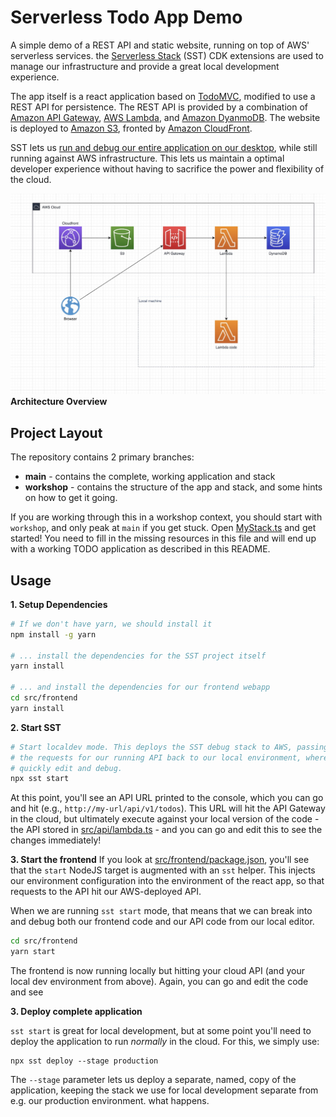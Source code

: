 # Serverless Todo App Demo

A simple demo of a REST API and static website, running on top of AWS' serverless services. 
the [Serverless Stack](https://serverless-stack.com/) (SST) CDK extensions are used to manage
our infrastructure and provide a great local development experience. 

The app itself is a react application based on [TodoMVC](https://todomvc.com/), modified
to use a REST API for persistence. The REST API is provided by a combination of 
[Amazon API Gateway](https://aws.amazon.com/api-gateway/), [AWS Lambda](https://aws.amazon.com/lambda/),
and [Amazon DyanmoDB](https://aws.amazon.com/dynamodb/). The website is deployed to [Amazon S3](https://aws.amazon.com/s3/),
fronted by [Amazon CloudFront](https://aws.amazon.com/cloudfront/). 

SST lets us [run and debug our entire application on our desktop](https://docs.serverless-stack.com/live-lambda-development), 
while still running against AWS infrastructure. This lets us maintain a optimal developer experience without having to sacrifice the power and flexibility of the cloud.

![Architecture Overview](docs/architecture.jpg)
**Architecture Overview**

## Project Layout
The repository contains 2 primary branches:

* **main** - contains the complete, working application and stack
* **workshop** - contains the structure of the app and stack, and some hints on how to get it going. 

If you are working through this in a workshop context, you should start with `workshop`, and only peak at `main` if 
you get stuck. Open [MyStack.ts](stacks/MyStack.ts) and get started! You need to fill in the missing resources in this
file and will end up with a working TODO application as described in this README.


## Usage

**1. Setup Dependencies**
```bash
# If we don't have yarn, we should install it
npm install -g yarn

# ... install the dependencies for the SST project itself
yarn install

# ... and install the dependencies for our frontend webapp
cd src/frontend
yarn install
```

**2. Start SST**
```bash
# Start localdev mode. This deploys the SST debug stack to AWS, passing all of 
# the requests for our running API back to our local environment, where we can
# quickly edit and debug.
npx sst start
```

At this point, you'll see an API URL printed to the console, which you can go
and hit (e.g., `http://my-url/api/v1/todos`). This URL will hit the API Gateway
in the cloud, but ultimately execute against your local version of the code - 
the API stored in [src/api/lambda.ts](src/api/lambda.ts) - and you can go and 
edit this to see the changes immediately!

**3. Start the frontend**
If you look at [src/frontend/package.json](src/frontend/package.json), you'll see that
the `start` NodeJS target is augmented with an `sst` helper. This injects our environment
configuration into the environment of the react app, so that requests to the API hit our
AWS-deployed API. 

When we are running `sst start` mode, that means that we can break into and debug both our frontend
code and our API code from our local editor.

```bash
cd src/frontend
yarn start
```

The frontend is now running locally but hitting your cloud API (and your local dev
environment from above). Again, you can go and edit the code and see

**3. Deploy complete application**

`sst start` is great for local development, but at some point you'll need to deploy the application to run
_normally_ in the cloud. For this, we simply use:
```
npx sst deploy --stage production
```
The `--stage` parameter lets us deploy a separate, named, copy of the application, keeping the stack we use
for local development separate from e.g. our production environment.
 what happens.
